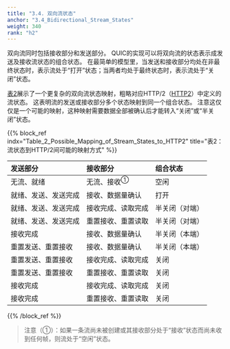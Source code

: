 ```yaml
---
title: "3.4. 双向流状态"
anchor: "3.4_Bidirectional_Stream_States"
weight: 340
rank: "h2"
---
```


双向流同时包括接收部分和发送部分。
QUIC的实现可以将双向流的状态表示成发送及接收流状态的组合状态。
在最简单的模型里，当发送和接收部分均处在非最终状态时，表示流处于“打开”状态；当两者均处于最终状态时，表示流处于“关闭”状态。

[表2](#Table_2_Possible_Mapping_of_Stream_States_to_HTTP2)展示了一个更复杂的双向流状态映射，粗略对应HTTP/2（[HTTP2]()）中定义的流状态。
这表明流的发送或接收部分多个状态映射到同一个组合状态。
注意这仅仅是一个可能的映射，这种映射需要数据全部被确认后才能转入“关闭”或“半关闭”状态。

{{% block_ref
    indx="Table_2_Possible_Mapping_of_Stream_States_to_HTTP2"
    title="表2：流状态到HTTP/2间可能的映射方式" %}}

|发送部分|接收部分|组合状态|
|:------|:------|:-------|
|无流、就绪|无流、接收<sup>①</sup>|空闲|
|就绪、发送、发送完成|接收、数据量确认|打开|
|就绪、发送、发送完成|接收完成、读取完成|半关闭（对端）|
|就绪、发送、发送完成|重置接收、重置读取|半关闭（对端）|
|接收完成|接收、数据量确认|半关闭（本端）|
|重置发送、重置接收|接收、数据量确认|半关闭（本端）|
|重置发送、重置接收|接收完成、读取完成|关闭|
|重置发送、重置接收|重置接收、重置读取|关闭|
|接收完成|接收完成、读取完成|关闭|
|接收完成|重置接收、重置读取|关闭|

{{% /block_ref %}}

> 注意（①）：如果一条流尚未被创建或其接收部分处于“接收”状态而尚未收到任何帧，则流处于“空闲”状态。